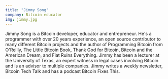 ```yaml
---
title: "Jimmy Song"
company: Bitcoin educator
img: jimmy.jpg
---
```


Jimmy Song is a Bitcoin developer, educator and entrepreneur. He's a programmer with over 20 years experience, an open source contributor to many different Bitcoin projects and the author of Programming Bitcoin from O'Reilly, The Little Bitcoin Book, Thank God for Bitcoin, Bitcoin and the American Dream, and Fiat Ruins Everything. Jimmy has been a lecturer at the University of Texas, an expert witness in legal cases involving Bitcoin and is an advisor to multiple companies. Jimmy writes a weekly newsletter, Bitcoin Tech Talk and has a podcast Bitcoin Fixes This.